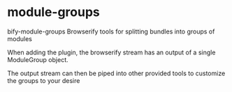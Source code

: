 # module-groups

bify-module-groups
Browserify tools for splitting bundles into groups of modules

When adding the plugin, the browserify stream has an output of a single ModuleGroup object.

The output stream can then be piped into other provided tools to customize the groups to your desire
